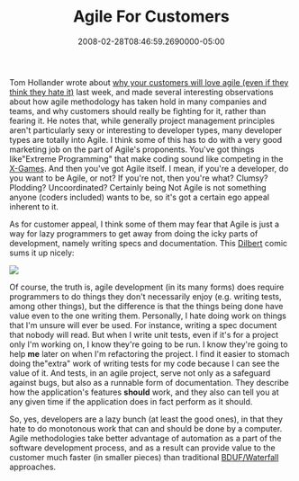 ﻿---
title: Agile For Customers
date: "2008-02-28T08:46:59.2690000-05:00"
description: Tom Hollander wrote about why your customers will love agile (even if they think they hate it) last week, and made several interesting observations about how agile methodology has taken hold in many companies and teams, and why customers should really be fighting for it, rather than fearing it.
featuredImage: img/agile-for-customers-featured.png
---

[](http://en.wikipedia.org/wiki/X_Games "180px-Xgames_clr_pos")Tom Hollander wrote about [why your customers will love agile (even if they think they hate it)](http://blogs.msdn.com/tomholl/archive/2008/02/16/why-your-customers-will-love-agile-even-if-they-think-they-hate-it.aspx) last week, and made several interesting observations about how agile methodology has taken hold in many companies and teams, and why customers should really be fighting for it, rather than fearing it. He notes that, while generally project management principles aren't particularly sexy or interesting to developer types, many developer types are totally into Agile. I think some of this has to do with a very good marketing job on the part of Agile's proponents. You've got things like"Extreme Programming" that make coding sound like competing in the [X-Games](http://en.wikipedia.org/wiki/X_Games). And then you've got Agile itself. I mean, if you're a developer, do you want to be Agile, or not? If you're not, then you're what? Clumsy? Plodding? Uncoordinated? Certainly being Not Agile is not something anyone (coders included) wants to be, so it's got a certain ego appeal inherent to it.

As for customer appeal, I think some of them may fear that Agile is just a way for lazy programmers to get away from doing the icky parts of development, namely writing specs and documentation. This [Dilbert](http://dilbert.com/) comic sums it up nicely:


![](/img/dilbert2666700071126.gif)


Of course, the truth is, agile development (in its many forms) does require programmers to do things they don't necessarily enjoy (e.g. writing tests, among other things), but the difference is that the things being done have value even to the one writing them. Personally, I hate doing work on things that I'm unsure will ever be used. For instance, writing a spec document that nobody will read. But when I write unit tests, even if it's for a project only I'm working on, I know they're going to be run. I know they're going to help **me** later on when I'm refactoring the project. I find it easier to stomach doing the"extra" work of writing tests for my code because I can see the value of it. And tests, in an agile project, serve not only as a safeguard against bugs, but also as a runnable form of documentation. They describe how the application's features **should** work, and they also can tell you at any given time if the application does in fact perform as it should.

So, yes, developers are a lazy bunch (at least the good ones), in that they hate to do monotonous work that can and should be done by a computer. Agile methodologies take better advantage of automation as a part of the software development process, and as a result can provide value to the customer much faster (in smaller pieces) than traditional [BDUF/Waterfall](http://en.wikipedia.org/wiki/Big_Design_Up_Front) approaches.

